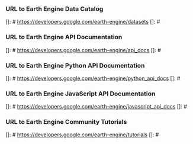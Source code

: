 ### URL to Earth Engine Data Catalog
[]: # https://developers.google.com/earth-engine/datasets
[]: #
### URL to Earth Engine API Documentation
[]: # https://developers.google.com/earth-engine/api_docs
[]: #
### URL to Earth Engine Python API Documentation
[]: # https://developers.google.com/earth-engine/python_api_docs
[]: #
### URL to Earth Engine JavaScript API Documentation
[]: # https://developers.google.com/earth-engine/javascript_api_docs
[]: #
### URL to Earth Engine Community Tutorials
[]: # https://developers.google.com/earth-engine/tutorials
[]: #